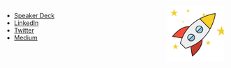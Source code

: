 <img src="https://github.com/hieuwu/hieuwu.github.io/blob/master/assets/img/53114-rocket-circling.gif" align="right" height="130px">




- [Speaker Deck](https://speakerdeck.com/hieuwu)
- [LinkedIn](https://www.linkedin.com/in/hieuvu99)
- [Twitter](https://twitter.com/hieuwu99)
- [Medium](https://hieuwu.medium.com/)

<!--
**hieuwu/hieuwu** is a ✨ _special_ ✨ repository because its `README.md` (this file) appears on your GitHub profile.

Here are some ideas to get you started:

- 🔭 I’m currently working on ...
- 🌱 I’m currently learning ...
- 👯 I’m looking to collaborate on ...
- 🤔 I’m looking for help with ...
- 💬 Ask me about ...
- 📫 How to reach me: ...
- 😄 Pronouns: ...
- ⚡ Fun fact: ...
-->
